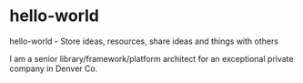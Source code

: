 # hello-world
hello-world - Store ideas, resources, share ideas and things with others

I am a senior library/framework/platform architect for an exceptional private company in Denver Co.
